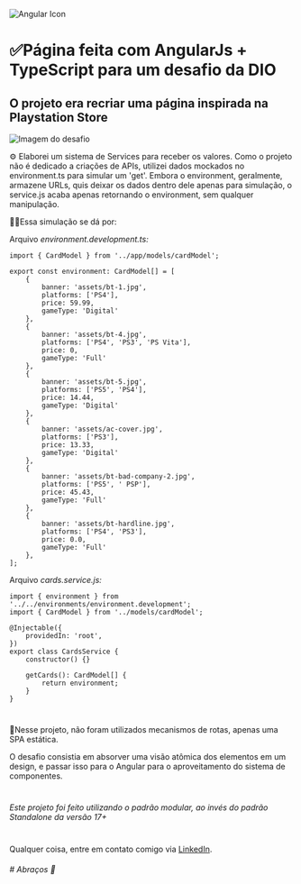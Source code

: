 ![Angular Icon](https://upload.wikimedia.org/wikipedia/commons/thumb/c/cf/Angular_full_color_logo.svg/200px-Angular_full_color_logo.svg.png) 

# ✅Página feita com AngularJs + TypeScript para um desafio da DIO

## O projeto era recriar uma página inspirada na Playstation Store
![Imagem do desafio](https://apple-cheek-322.notion.site/image/https%3A%2F%2Fs3-us-west-2.amazonaws.com%2Fsecure.notion-static.com%2F3e3b6fd9-f9ca-41ff-8658-a1129517bd85%2FUntitled.png?table=block&id=56c52a6d-8a93-43d2-b807-33e827b137f9&spaceId=b03402d7-e4ad-494d-8f63-2a97ae2d82c4&width=2000&userId=&cache=v2)

⚙ Elaborei um sistema de Services para receber os valores. Como o projeto não é dedicado a criações de APIs, utilizei dados mockados no environment.ts para simular um 'get'. Embora o environment, geralmente, armazene URLs, quis deixar os dados dentro dele apenas para simulação, o service.js acaba apenas retornando o environment, sem qualquer manipulação.

👩‍💻Essa simulação se dá por:  


Arquivo *environment.development.ts:*
``` 
import { CardModel } from '../app/models/cardModel';

export const environment: CardModel[] = [
	{
		banner: 'assets/bt-1.jpg',
		platforms: ['PS4'],
		price: 59.99,
		gameType: 'Digital'
	},
	{
		banner: 'assets/bt-4.jpg',
		platforms: ['PS4', 'PS3', 'PS Vita'],
		price: 0,
		gameType: 'Full'
	},
	{
		banner: 'assets/bt-5.jpg',
		platforms: ['PS5', 'PS4'],
		price: 14.44,
		gameType: 'Digital'
	},
	{
		banner: 'assets/ac-cover.jpg',
		platforms: ['PS3'],
		price: 13.33,
		gameType: 'Digital'
	},
	{
		banner: 'assets/bt-bad-company-2.jpg',
		platforms: ['PS5', ' PSP'],
		price: 45.43,
		gameType: 'Full'
	},
	{
		banner: 'assets/bt-hardline.jpg',
		platforms: ['PS4', 'PS3'],
		price: 0.0,
		gameType: 'Full'
	},
];

```

Arquivo *cards.service.js:*
```import { Injectable } from '@angular/core';
import { environment } from '../../environments/environment.development';
import { CardModel } from '../models/cardModel';

@Injectable({
	providedIn: 'root',
})
export class CardsService {
	constructor() {}

	getCards(): CardModel[] {
		return environment;
	}
}
```
#

🚷Nesse projeto, não foram utilizados mecanismos de rotas, apenas uma SPA estática.

O desafio consistia em absorver uma visão atômica dos elementos em um design, e passar isso para o Angular para o aproveitamento do sistema de componentes.
#
*Este projeto foi feito utilizando o padrão modular, ao invés do padrão Standalone da versão 17+*
#

Qualquer coisa, entre em contato comigo via [LinkedIn](https://www.linkedin.com/in/thyago-monnerat/).
###### # Abraços 🖖


